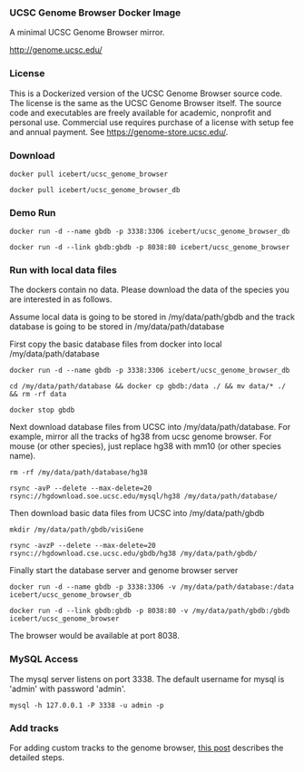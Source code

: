 ### UCSC Genome Browser Docker Image

A minimal UCSC Genome Browser mirror.

http://genome.ucsc.edu/

### License
This is a Dockerized version of the UCSC Genome Browser source code. The license is the same as the UCSC Genome Browser itself. The source code and executables are freely available for academic, nonprofit and personal use. Commercial use requires purchase of a license with setup fee and annual payment. See https://genome-store.ucsc.edu/.

### Download
```shell
docker pull icebert/ucsc_genome_browser

docker pull icebert/ucsc_genome_browser_db
```

### Demo Run
```shell
docker run -d --name gbdb -p 3338:3306 icebert/ucsc_genome_browser_db

docker run -d --link gbdb:gbdb -p 8038:80 icebert/ucsc_genome_browser
```

### Run with local data files
The dockers contain no data. Please download the data of the species you are interested in as follows.

Assume local data is going to be stored in /my/data/path/gbdb and the track database is going to be stored in /my/data/path/database

First copy the basic database files from docker into local /my/data/path/database

```shell
docker run -d --name gbdb -p 3338:3306 icebert/ucsc_genome_browser_db

cd /my/data/path/database && docker cp gbdb:/data ./ && mv data/* ./ && rm -rf data

docker stop gbdb
```

Next download database files from UCSC into /my/data/path/database. For example, mirror all the tracks of hg38 from ucsc genome browser.
For mouse (or other species), just replace hg38 with mm10 (or other species name).

```shell
rm -rf /my/data/path/database/hg38

rsync -avP --delete --max-delete=20 rsync://hgdownload.soe.ucsc.edu/mysql/hg38 /my/data/path/database/
```

Then download basic data files from UCSC into /my/data/path/gbdb

```shell
mkdir /my/data/path/gbdb/visiGene

rsync -avzP --delete --max-delete=20 rsync://hgdownload.cse.ucsc.edu/gbdb/hg38 /my/data/path/gbdb/
```


Finally start the database server and genome browser server

```shell
docker run -d --name gbdb -p 3338:3306 -v /my/data/path/database:/data icebert/ucsc_genome_browser_db

docker run -d --link gbdb:gbdb -p 8038:80 -v /my/data/path/gbdb:/gbdb icebert/ucsc_genome_browser
```

The browser would be available at port 8038.


### MySQL Access
The mysql server listens on port 3338. The default username for mysql is 'admin' with password 'admin'.

```shell
mysql -h 127.0.0.1 -P 3338 -u admin -p
```


### Add tracks
For adding custom tracks to the genome browser, [this post](https://bergmanlab.uga.edu/running-a-ucsc-genome-browser-mirror-iii-loading-custom-data/) describes the detailed steps.

